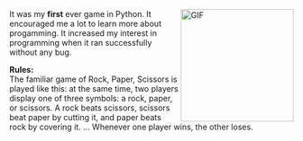 <img align="right" alt="GIF" src="https://user-images.githubusercontent.com/87219816/125399045-7a04d200-e3c9-11eb-9f4f-ddf21d42c619.png" width="200" height="200" />
It was my <b>first</b> ever game in Python.  It encouraged me a lot to learn more about progamming. It increased my interest in programming when it ran successfully without any bug. 
<p> <b>Rules:</b> <br>
The familiar game of Rock, Paper, Scissors is played like this: at the same time, two players display one of three symbols: a rock, paper, or scissors. A rock beats scissors, scissors beat paper by cutting it, and paper beats rock by covering it. ... Whenever one player wins, the other loses. </p>
